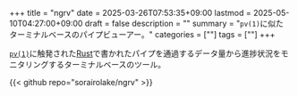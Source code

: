 +++
title = "ngrv"
date = 2025-03-26T07:53:35+09:00
lastmod = 2025-05-10T04:27:00+09:00
draft = false
description = ""
summary = "`pv(1)`に似たターミナルベースのパイプビューアー。"
categories = [""]
tags = [""]
+++

[`pv(1)`](https://www.ivarch.com/programs/quickref/pv.shtml)に触発された[Rust](https://www.rust-lang.org/)で書かれたパイプを通過するデータ量から進捗状況をモニタリングするターミナルベースのツール。

{{< github repo="sorairolake/ngrv" >}}
